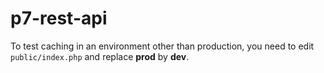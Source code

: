 # p7-rest-api


To test caching in an environment other than production, you need to edit ``public/index.php`` and replace **prod** by **dev**.

